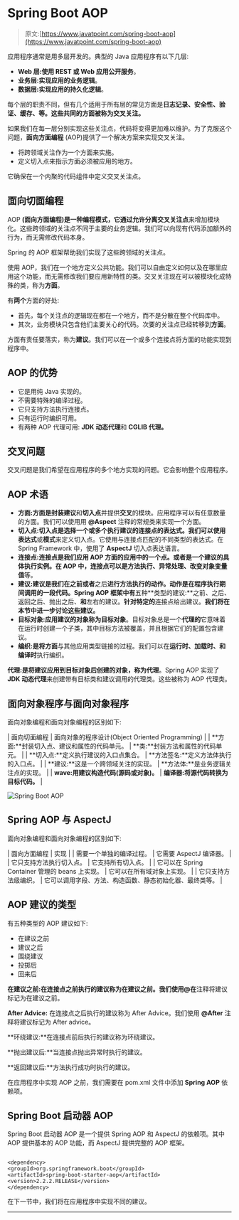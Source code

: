 # Spring Boot AOP

> 原文:[https://www.javatpoint.com/spring-boot-aop](https://www.javatpoint.com/spring-boot-aop)

应用程序通常是用多层开发的。典型的 Java 应用程序有以下几层:

*   **Web 层:**使用 REST 或 Web 应用公开**服务**。
*   **业务层:**实现应用的**业务逻辑**。
*   **数据层:**实现应用的**持久化逻辑**。

每个层的职责不同，但有几个适用于所有层的常见方面是**日志记录、安全性、验证、缓存、**等。这些共同的方面被称为**交叉关注。**

如果我们在每一层分别实现这些关注点，代码将变得更加难以维护。为了克服这个问题，**面向方面编程** (AOP)提供了一个解决方案来实现交叉关注。

*   将跨领域关注作为一个方面来实施。
*   定义切入点来指示方面必须被应用的地方。

它确保在一个内聚的代码组件中定义交叉关注点。

## 面向切面编程

AOP **(面向方面编程)**是一种编程模式，它通过允许分离**交叉关注点**来增加模块化。这些跨领域的关注点不同于主要的业务逻辑。我们可以向现有代码添加额外的行为，而无需修改代码本身。

Spring 的 AOP 框架帮助我们实现了这些跨领域的关注点。

使用 AOP，我们在一个地方定义公共功能。我们可以自由定义如何以及在哪里应用这个功能，而无需修改我们要应用新特性的类。交叉关注现在可以被模块化成特殊的类，称为**方面**。

有**两个**方面的好处:

*   首先，每个关注点的逻辑现在都在一个地方，而不是分散在整个代码库中。
*   其次，业务模块只包含他们主要关心的代码。次要的关注点已经转移到**方面**。

方面有责任要落实，称为**建议**。我们可以在一个或多个连接点将方面的功能实现到程序中。

## AOP 的优势

*   它是用纯 Java 实现的。
*   不需要特殊的编译过程。
*   它只支持方法执行连接点。
*   只有运行时编织可用。
*   有两种 AOP 代理可用: **JDK 动态代理**和 **CGLIB 代理。**

## 交叉问题

交叉问题是我们希望在应用程序的多个地方实现的问题。它会影响整个应用程序。

## AOP 术语

*   **方面:**方面是封装**建议**和**切入点**并提供**交叉**的模块。应用程序可以有任意数量的方面。我们可以使用用 **@Aspect** 注释的常规类来实现一个方面。
*   **切入点:**切入点是选择一个或多个执行建议的连接点的表达式。我们可以使用**表达式**或**模式**来定义切入点。它使用与连接点匹配的不同类型的表达式。在 Spring Framework 中，使用了 **AspectJ** 切入点表达语言。
*   **连接点:**连接点是我们应用 **AOP 方面**的应用中的一个点。或者是一个建议的具体执行实例。在 AOP 中，连接点可以是**方法执行、异常处理、改变对象变量值**等。
*   **建议:**建议是我们在之前**或者**之后**进行方法执行的动作。动作是在程序执行期间调用的一段代码。Spring AOP 框架中有**五种**类型的建议:**之前、之后、返回之后、抛出之后、**和**左右的建议。**针对特定的**连接点给出建议。**我们将在本节中进一步讨论这些建议。**
*   **目标对象:**应用建议的对象称为**目标对象**。目标对象总是一个**代理的**它意味着在运行时创建一个子类，其中目标方法被覆盖，并且根据它们的配置包含建议。
*   **编织:**是**将方面**与其他应用类型链接的过程。我们可以在**运行时、加载时、**和**编译时**执行编织。

**代理:**是将建议应用到目标对象后创建的对象，称为**代理**。Spring AOP 实现了 **JDK 动态代理**来创建带有目标类和建议调用的代理类。这些被称为 AOP 代理类。

## 面向对象程序与面向对象程序

面向对象编程和面向对象编程的区别如下:

| 面向切面编程 | 面向对象的程序设计(Object Oriented Programming) |
| **方面:**封装切入点、建议和属性的代码单元。 | **类:**封装方法和属性的代码单元。 |
| **切入点:**定义执行建议的入口点集合。 | **方法签名:**定义方法体执行的入口点。 |
| **建议:**这是一个跨领域关注的实现。 | **方法体:**是业务逻辑关注点的实现。 |
| **wave:用建议构造代码(源码或对象)。** | **编译器:将源代码转换为目标代码。** |

![Spring Boot AOP](../Images/4e747e7dda2c12afd04c48222056b0bf.png)

## Spring AOP 与 AspectJ

面向对象编程和面向对象编程的区别如下:

| 面向方面编程 | 实现 |
| 需要一个单独的编译过程。 | 它需要 AspectJ 编译器。 |
| 它只支持方法执行切入点。 | 它支持所有切入点。 |
| 它可以在 Spring Container 管理的 beans 上实现。 | 它可以在所有域对象上实现。 |
| 它只支持方法级编织。 | 它可以调用字段、方法、构造函数、静态初始化器、最终类等。 |

## AOP 建议的类型

有五种类型的 AOP 建议如下:

*   在建议之前
*   建议之后
*   围绕建议
*   投掷后
*   回来后

**在建议之前:**在连接点之前执行的建议称为在建议之前。我们使用**@在**注释将建议标记为在建议之前。

**After Advice:** 在连接点之后执行的建议称为 After Advice。我们使用 **@After** 注释将建议标记为 After advice。

**环绕建议:**在连接点前后执行的建议称为环绕建议。

**抛出建议后:**当连接点抛出异常时执行的建议。

**返回建议后:**方法执行成功时执行的建议。

在应用程序中实现 AOP 之前，我们需要在 pom.xml 文件中添加 **Spring AOP** 依赖项。

## Spring Boot 启动器 AOP

Spring Boot 启动器 AOP 是一个提供 Spring AOP 和 AspectJ 的依赖项。其中 AOP 提供基本的 AOP 功能，而 AspectJ 提供完整的 AOP 框架。

```

<dependency>
<groupId>org.springframework.boot</groupId>
<artifactId>spring-boot-starter-aop</artifactId>
<version>2.2.2.RELEASE</version>
</dependency>

```

在下一节中，我们将在应用程序中实现不同的建议。

* * *